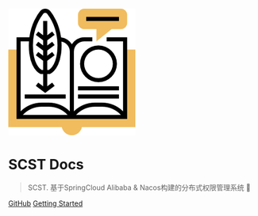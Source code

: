 ![logo](_media/icon.png)

# SCST Docs

> SCST. 基于SpringCloud Alibaba & Nacos构建的分布式权限管理系统  :rocket:

[GitHub](https://github.com/tycoding/scst)
[Getting Started](#scst-docs)

